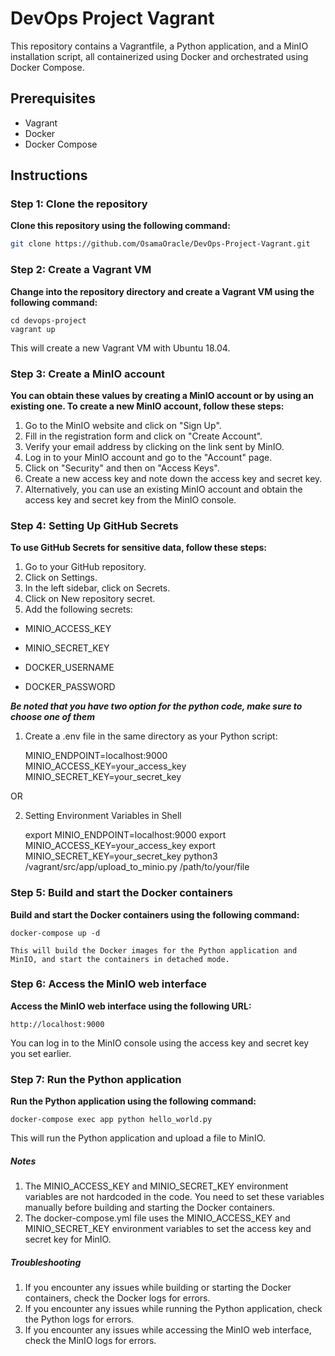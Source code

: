 # DevOps Project Vagrant

This repository contains a Vagrantfile, a Python application, and a MinIO installation script, all containerized using Docker and orchestrated using Docker Compose.

## Prerequisites

* Vagrant
* Docker
* Docker Compose

## Instructions

### Step 1: Clone the repository

**Clone this repository using the following command:**



```bash
git clone https://github.com/OsamaOracle/DevOps-Project-Vagrant.git

```
###  Step 2: Create a Vagrant VM

**Change into the repository directory and create a Vagrant VM using the following command:**


    cd devops-project
    vagrant up

This will create a new Vagrant VM with Ubuntu 18.04.

### Step 3: Create a MinIO account

**You can obtain these values by creating a MinIO account or by using an existing one. To create a new MinIO account, follow these steps:**


1. Go to the MinIO website and click on "Sign Up".
2. Fill in the registration form and click on "Create Account".
3. Verify your email address by clicking on the link sent by MinIO.
4. Log in to your MinIO account and go to the "Account" page.
5. Click on "Security" and then on "Access Keys".
6. Create a new access key and note down the access key and secret key.
7. Alternatively, you can use an existing MinIO account and obtain the access key and secret key from the MinIO console.

### Step 4: Setting Up GitHub Secrets

**To use GitHub Secrets for sensitive data, follow these steps:**

1. Go to your GitHub repository.
2. Click on Settings.
3. In the left sidebar, click on Secrets.
4. Click on New repository secret.
5. Add the following secrets:


- MINIO_ACCESS_KEY

- MINIO_SECRET_KEY

- DOCKER_USERNAME

- DOCKER_PASSWORD


***Be noted that you have two option for the python code, make sure to choose one of them***

1. Create a .env file in the same directory as your Python script:

    MINIO_ENDPOINT=localhost:9000
    MINIO_ACCESS_KEY=your_access_key
    MINIO_SECRET_KEY=your_secret_key

OR

2. Setting Environment Variables in Shell

    export MINIO_ENDPOINT=localhost:9000
    export MINIO_ACCESS_KEY=your_access_key
    export MINIO_SECRET_KEY=your_secret_key
    python3 /vagrant/src/app/upload_to_minio.py /path/to/your/file


### Step 5: Build and start the Docker containers

**Build and start the Docker containers using the following command:**


    docker-compose up -d
	
	This will build the Docker images for the Python application and MinIO, and start the containers in detached mode.

### Step 6: Access the MinIO web interface

**Access the MinIO web interface using the following URL:**


    http://localhost:9000

You can log in to the MinIO console using the access key and secret key you set earlier.

### Step 7: Run the Python application

**Run the Python application using the following command:**


    docker-compose exec app python hello_world.py
    
This will run the Python application and upload a file to MinIO.

##### Notes

1. The MINIO_ACCESS_KEY and MINIO_SECRET_KEY environment variables are not hardcoded in the code. You need to set these variables manually before building and starting the Docker containers.
2. The docker-compose.yml file uses the MINIO_ACCESS_KEY and MINIO_SECRET_KEY environment variables to set the access key and secret key for MinIO.

##### Troubleshooting

1. If you encounter any issues while building or starting the Docker containers, check the Docker logs for errors.
2. If you encounter any issues while running the Python application, check the Python logs for errors.
3. If you encounter any issues while accessing the MinIO web interface, check the MinIO logs for errors.


